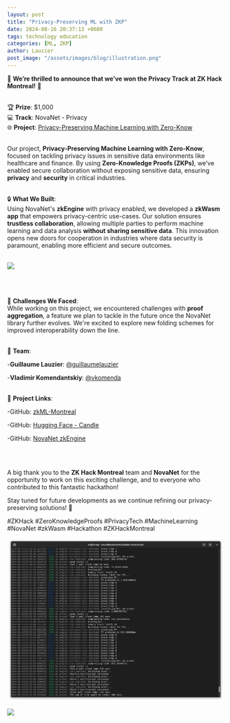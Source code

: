 ```yaml
---
layout: post
title: "Privacy-Preserving ML with ZKP"
date: 2024-08-16 20:37:13 +0600
tags: technology education
categories: [ML, ZKP]
author: Lauzier
post_image: "/assets/images/blog/illustration.png"
---
```


🎉 **We’re thrilled to announce that we’ve won the Privacy Track at ZK Hack Montreal!** 🎉
<br>
<br>

🏆 **Prize**: $1,000  
💻 **Track**: NovaNet - Privacy  
🌐 **Project**: [Privacy-Preserving Machine Learning with Zero-Know](https://devfolio.co/projects/privacypreserving-machine-learning-with-zeroknow-5c34)
<br>
<br>

Our project, **Privacy-Preserving Machine Learning with Zero-Know**, focused on tackling privacy issues in sensitive data environments like healthcare and finance. By using **Zero-Knowledge Proofs (ZKPs)**, we’ve enabled secure collaboration without exposing sensitive data, ensuring **privacy** and **security** in critical industries.
<br>
<br>

🔒 **What We Built**:  
Using NovaNet's **zkEngine** with privacy enabled, we developed a **zkWasm app** that empowers privacy-centric use-cases. Our solution ensures **trustless collaboration**, allowing multiple parties to perform machine learning and data analysis **without sharing sensitive data**. This innovation opens new doors for cooperation in industries where data security is paramount, enabling more efficient and secure outcomes.
<br>
<br>

![](/assets/images/blog/diagram-zkml.jpg)

<br>
<br>

🚧 **Challenges We Faced**:  
While working on this project, we encountered challenges with **proof aggregation**, a feature we plan to tackle in the future once the NovaNet library further evolves. We're excited to explore new folding schemes for improved interoperability down the line.
<br>
<br>

👥 **Team**:

-**Guillaume Lauzier**: [@guillaumelauzier](https://github.com/guillaumelauzier)  

-**Vladimir Komendantskiy**: [@vkomenda](https://github.com/vkomenda)
<br>
<br>

🔗 **Project Links**:  

-GitHub: [zkML-Montreal](https://github.com/guillaumelauzier/zkml-montreal)  

-GitHub: [Hugging Face - Candle](https://github.com/huggingface/candle)  

-GitHub: [NovaNet zkEngine](https://github.com/ICME-Lab/zkEngine_dev/tree/main)

<br>
<br>

A big thank you to the **ZK Hack Montreal** team and **NovaNet** for the opportunity to work on this exciting challenge, and to everyone who contributed to this fantastic hackathon!

Stay tuned for future developments as we continue refining our privacy-preserving solutions! 🚀

#ZKHack #ZeroKnowledgeProofs #PrivacyTech #MachineLearning #NovaNet #zkWasm #Hackathon #ZKHackMontreal

![](/assets/images/blog/screenshot-zkml.png)

![](/assets/images/blog/screenshot-zkml2.png)